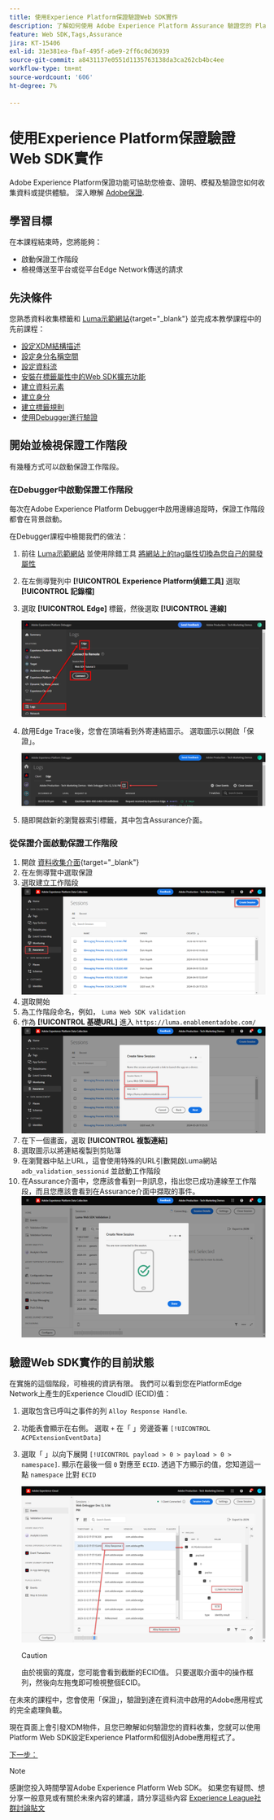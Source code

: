 ```yaml
---
title: 使用Experience Platform保證驗證Web SDK實作
description: 了解如何使用 Adob​​e Experience Platform Assurance 驗證您的 Platform Web SDK 實施。本課程是「使用 Web SDK 實施 Adob​​e Experience Cloud」教學課程的一部分。
feature: Web SDK,Tags,Assurance
jira: KT-15406
exl-id: 31e381ea-fbaf-495f-a6e9-2ff6c0d36939
source-git-commit: a8431137e0551d1135763138da3ca262cb4bc4ee
workflow-type: tm+mt
source-wordcount: '606'
ht-degree: 7%

---
```


# 使用Experience Platform保證驗證Web SDK實作

Adobe Experience Platform保證功能可協助您檢查、證明、模擬及驗證您如何收集資料或提供體驗。 深入瞭解 [Adobe保證](https://experienceleague.adobe.com/en/docs/experience-platform/assurance/home).


## 學習目標

在本課程結束時，您將能夠：

* 啟動保證工作階段
* 檢視傳送至平台或從平台Edge Network傳送的請求

## 先決條件

您熟悉資料收集標籤和 [Luma示範網站](https://luma.enablementadobe.com/content/luma/us/en.html){target="_blank"} 並完成本教學課程中的先前課程：

* [設定XDM結構描述](configure-schemas.md)
* [設定身分名稱空間](configure-identities.md)
* [設定資料流](configure-datastream.md)
* [安裝在標籤屬性中的Web SDK擴充功能](install-web-sdk.md)
* [建立資料元素](create-data-elements.md)
* [建立身分](create-identities.md)
* [建立標籤規則](create-tag-rule.md)
* [使用Debugger進行驗證](validate-with-debugger.md)


## 開始並檢視保證工作階段

有幾種方式可以啟動保證工作階段。

### 在Debugger中啟動保證工作階段

每次在Adobe Experience Platform Debugger中啟用邊緣追蹤時，保證工作階段都會在背景啟動。

在Debugger課程中檢閱我們的做法：

1. 前往 [Luma示範網站](https://luma.enablementadobe.com/content/luma/us/en.html) 並使用除錯工具 [將網站上的tag屬性切換為您自己的開發屬性](validate-with-debugger.md#use-the-experience-platform-debugger-to-map-to-your-tags-property)
1. 在左側導覽列中 **[!UICONTROL Experience Platform偵錯工具]** 選取 **[!UICONTROL 記錄檔]**
1. 選取 **[!UICONTROL Edge]** 標籤，然後選取 **[!UICONTROL 連線]**

   ![連線邊緣追蹤](assets/analytics-debugger-edgeTrace.png)
1. 啟用Edge Trace後，您會在頂端看到外寄連結圖示。 選取圖示以開啟「保證」。

   ![啟動保證工作階段](assets/validate-debugger-start-assurnance.png)

1. 隨即開啟新的瀏覽器索引標籤，其中包含Assurance介面。

### 從保證介面啟動保證工作階段

1. 開啟 [資料收集介面](https://experience.adobe.com/#/data-collection/home){target="_blank"}
1. 在左側導覽中選取保證
1. 選取建立工作階段
   ![建立保證工作階段](assets/assurance-create-session.png)
1. 選取開始
1. 為工作階段命名，例如， `Luma Web SDK validation`
1. 作為 **[!UICONTROL 基礎URL]** 進入 `https://luma.enablementadobe.com/`
   ![為保證工作階段命名](assets/assurance-name-session.png)
1. 在下一個畫面，選取 **[!UICONTROL 複製連結]**
1. 選取圖示以將連結複製到剪貼簿
1. 在瀏覽器中貼上URL，這會使用特殊的URL引數開啟Luma網站 `adb_validation_sessionid` 並啟動工作階段
1. 在Assurance介面中，您應該會看到一則訊息，指出您已成功連線至工作階段，而且您應該會看到在Assurance介面中擷取的事件。
   ![保證工作階段已連線](assets/assurance-success.png)

## 驗證Web SDK實作的目前狀態

在實施的這個階段，可檢視的資訊有限。 我們可以看到您在PlatformEdge Network上產生的Experience CloudID (ECID)值：

1. 選取包含已呼叫之事件的列 `Alloy Response Handle`.
1. 功能表會顯示在右側。 選取 `+` 在「 」旁邊簽署 `[!UICONTROL ACPExtensionEventData]`
1. 選取「 」以向下展開 `[!UICONTROL payload > 0 > payload > 0 > namespace]`. 顯示在最後一個 `0` 對應至 `ECID`. 透過下方顯示的值，您知道這一點 `namespace` 比對 `ECID`

   ![保證驗證ECID](assets/validate-assurance-ecid.png)

   >[!CAUTION]
   >
   >由於視窗的寬度，您可能會看到截斷的ECID值。 只要選取介面中的操作框列，然後向左拖曳即可檢視整個ECID。

在未來的課程中，您會使用「保證」，驗證到達在資料流中啟用的Adobe應用程式的完全處理負載。

現在頁面上會引發XDM物件，且您已瞭解如何驗證您的資料收集，您就可以使用Platform Web SDK設定Experience Platform和個別Adobe應用程式了。

[下一步： ](setup-experience-platform.md)

>[!NOTE]
>
>感謝您投入時間學習Adobe Experience Platform Web SDK。 如果您有疑問、想分享一般意見或有關於未來內容的建議，請分享這些內容 [Experience League社群討論貼文](https://experienceleaguecommunities.adobe.com/t5/adobe-experience-platform-data/tutorial-discussion-implement-adobe-experience-cloud-with-web/td-p/444996)
